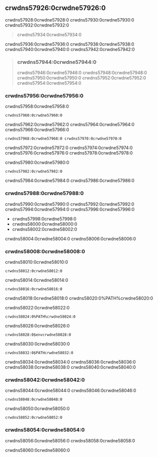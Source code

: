 ## crwdns57926:0crwdne57926:0

crwdns57928:0crwdne57928:0 crwdns57930:0crwdne57930:0 crwdns57932:0crwdne57932:0

> crwdns57934:0crwdne57934:0

crwdns57936:0crwdne57936:0 crwdns57938:0crwdne57938:0 crwdns57940:0crwdne57940:0 crwdns57942:0crwdne57942:0

> ### crwdns57944:0crwdne57944:0
> 
> crwdns57946:0crwdne57946:0 crwdns57948:0crwdne57948:0 crwdns57950:0crwdne57950:0 crwdns57952:0crwdne57952:0 crwdns57954:0crwdne57954:0

### crwdns57956:0crwdne57956:0

crwdns57958:0crwdne57958:0

```console
crwdns57960:0crwdne57960:0
```

crwdns57962:0crwdne57962:0 crwdns57964:0crwdne57964:0 crwdns57966:0crwdne57966:0

```text
crwdns57968:0crwdne57968:0 crwdns57970:0crwdne57970:0
```

crwdns57972:0crwdne57972:0 crwdns57974:0crwdne57974:0 crwdns57976:0crwdne57976:0 crwdns57978:0crwdne57978:0

crwdns57980:0crwdne57980:0

```console
crwdns57982:0crwdne57982:0
```

crwdns57984:0crwdne57984:0 crwdns57986:0crwdne57986:0

### crwdns57988:0crwdne57988:0

crwdns57990:0crwdne57990:0 crwdns57992:0crwdne57992:0 crwdns57994:0crwdne57994:0 crwdns57996:0crwdne57996:0

- crwdns57998:0crwdne57998:0
- crwdns58000:0crwdne58000:0
- crwdns58002:0crwdne58002:0

crwdns58004:0crwdne58004:0 crwdns58006:0crwdne58006:0

### crwdns58008:0crwdne58008:0

crwdns58010:0crwdne58010:0

```console
crwdns58012:0crwdne58012:0
```

crwdns58014:0crwdne58014:0

```text
crwdns58016:0crwdne58016:0
```

crwdns58018:0crwdne58018:0 crwdns58020:0%PATH%crwdne58020:0

crwdns58022:0crwdne58022:0

```console
crwdns58024:0%PATH%crwdne58024:0
```

crwdns58026:0crwdne58026:0

```console
crwdns58028:0$envcrwdne58028:0
```

crwdns58030:0crwdne58030:0

```console
crwdns58032:0$PATHcrwdne58032:0
```

crwdns58034:0crwdne58034:0 crwdns58036:0crwdne58036:0 crwdns58038:0crwdne58038:0 crwdns58040:0crwdne58040:0

### crwdns58042:0crwdne58042:0

crwdns58044:0crwdne58044:0 crwdns58046:0crwdne58046:0

```console
crwdns58048:0crwdne58048:0
```

crwdns58050:0crwdne58050:0

```console
crwdns58052:0crwdne58052:0
```

### crwdns58054:0crwdne58054:0

crwdns58056:0crwdne58056:0 crwdns58058:0crwdne58058:0

crwdns58060:0crwdne58060:0
